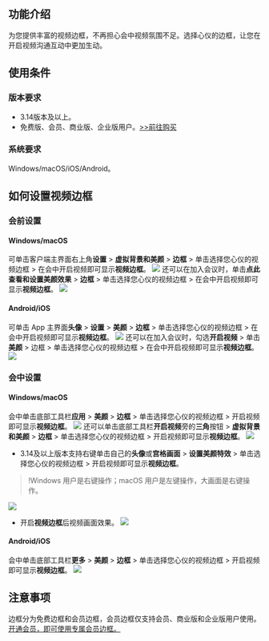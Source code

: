 ## 功能介绍
为您提供丰富的视频边框，不再担心会中视频氛围不足。选择心仪的边框，让您在开启视频沟通互动中更加生动。

## 使用条件
### 版本要求
- 3.14版本及以上。
- 免费版、会员、商业版、企业版用户。[&gt;&gt;前往购买](https://meeting.tencent.com/buy.html?mid=ts.p.help.wz)

### 系统要求
Windows/macOS/iOS/Android。

## 如何设置视频边框
### 会前设置
#### Windows/macOS
可单击客户端主界面右上角**设置** > **虚拟背景和美颜** > **边框** > 单击选择您心仪的视频边框 > 在会中开启视频即可显示**视频边框**。
![](https://qcloudimg.tencent-cloud.cn/raw/8c457eac77f96f54a6b4b2c5bf76cff3.png)
还可以在加入会议时，单击**点此查看和设置美颜效果** > **边框** > 单击选择您心仪的视频边框 > 在会中开启视频即可显示**视频边框**。
![](https://qcloudimg.tencent-cloud.cn/raw/0115ed1ed006bc506c7c93f07c98d510.png)

#### Android/iOS
可单击 App 主界面**头像** > **设置** > **美颜** > **边框** > 单击选择您心仪的视频边框 > 在会中开启视频即可显示**视频边框**。
![](https://qcloudimg.tencent-cloud.cn/raw/e277cae74a9e5ab1c1170dab52e73cac.png)
还可以在加入会议时，勾选**开启视频** > 单击**美颜** > 边框 > 单击选择您心仪的视频边框 > 在会中开启视频即可显示**视频边框**。
![](https://qcloudimg.tencent-cloud.cn/raw/525d5ecbe341baff3a5a6b8a413dfe55.png)

### 会中设置
#### Windows/macOS
会中单击底部工具栏**应用** > **美颜** > **边框** > 单击选择您心仪的视频边框 > 开启视频即可显示**视频边框**。
![](https://qcloudimg.tencent-cloud.cn/raw/fe29525217ebd96fb0e4062cdcf19b52.png)
还可以单击底部工具栏**开启视频**旁的**三角**按钮 > **虚拟背景和美颜** > **边框** > 单击选择您心仪的视频边框 > 开启视频即可显示**视频边框**。
![](https://qcloudimg.tencent-cloud.cn/raw/901157da6693037ad31e1e7428d77661.png)
- 3.14及以上版本支持右键单击自己的**头像**或**宫格画面** > **设置美颜特效** > 单击选择您心仪的视频边框 > 开启视频即可显示**视频边框**。
>!Windows 用户是右键操作；macOS 用户是左键操作，大画面是右键操作。

 ![](https://qcloudimg.tencent-cloud.cn/raw/abc8ac56399862613c782aa0d314f953.png)
- 开启**视频边框**后视频画面效果。
![](https://qcloudimg.tencent-cloud.cn/raw/baf960f11d60fa44a1fb1db50e9af4b6.png)

#### Android/iOS
会中单击底部工具栏**更多** > **美颜** > **边框** > 单击选择您心仪的视频边框 > 开启视频即可显示**视频边框**。
![](https://qcloudimg.tencent-cloud.cn/raw/0f720325b856cd8c1f209b70c05a9ec6.png)

## 注意事项
边框分为免费边框和会员边框，会员边框仅支持会员、商业版和企业版用户使用。
[开通会员，即可使用专属会员边框。](https://meeting.tencent.com/buy.html?mid=ts.p.help.wz)
